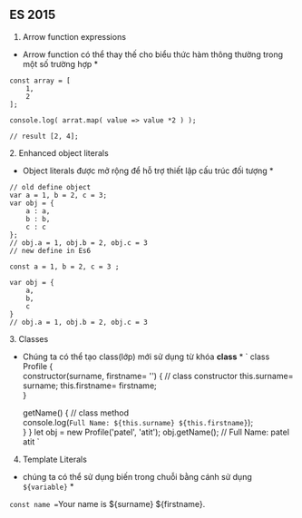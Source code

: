 ## ES 2015
1. Arrow function expressions
 * Arrow function có thể thay thế cho biểu thức hàm thông thường trong một số trường hợp  *
 <space> <space>
 ``` 
 const array = [
     1,
     2
 ];

 console.log( arrat.map( value => value *2 ) );

 // result [2, 4];
 ```
  <space> <space>
2. Enhanced object  literals
* Object literals được mở rộng để hỗ trợ thiết lập cấu trúc đối tượng * 
```
// old define object
var a = 1, b = 2, c = 3;
var obj = {
    a : a,
    b : b,
    c : c
};
// obj.a = 1, obj.b = 2, obj.c = 3
// new define in Es6

const a = 1, b = 2, c = 3 ;

var obj = {
    a,
    b, 
    c
}
// obj.a = 1, obj.b = 2, obj.c = 3
```
 <space> <space>
3. Classes 
* Chúng ta có thể tạo class(lớp) mới sử dụng từ khóa  **class**  *
`
class Profile {   
   constructor(surname, firstname= '') { // class constructor
      this.surname= surname;
      this.firstname= firstname;     
   }  
    
   getName() { // class method       
     console.log(`Full Name: ${this.surname} ${this.firstname}`);    
   } 
}
let obj = new Profile('patel', 'atit');
obj.getName(); // Full Name: patel atit
`
 <space> <space>
4. Template Literals 
* chúng ta có thể sử dụng biến trong chuỗi bằng cánh sử dụng `${variable}` *

`
const name = `Your name is ${surname} ${firstname}.`
`


